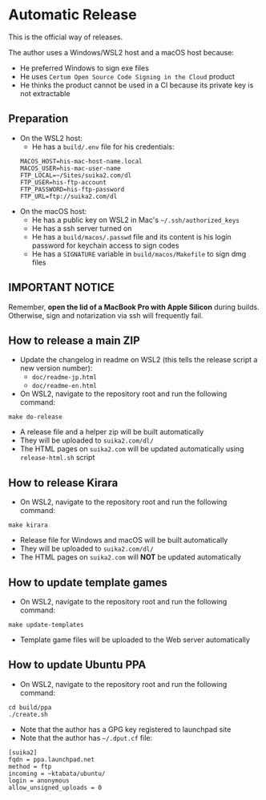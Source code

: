 Automatic Release
=================
This is the official way of releases.

The author uses a Windows/WSL2 host and a macOS host because:
* He preferred Windows to sign exe files
* He uses `Certum Open Source Code Signing in the Cloud` product
* He thinks the product cannot be used in a CI because its private key is not extractable

## Preparation
* On the WSL2 host:
  * He has a `build/.env` file for his credentials:
  ```
  MACOS_HOST=his-mac-host-name.local
  MACOS_USER=his-mac-user-name
  FTP_LOCAL=~/Sites/suika2.com/dl
  FTP_USER=his-ftp-account
  FTP_PASSWORD=his-ftp-password
  FTP_URL=ftp://suika2.com/dl
  ```
* On the macOS host:
  * He has a public key on WSL2 in Mac's `~/.ssh/authorized_keys`
  * He has a ssh server turned on
  * He has a `build/macos/.passwd` file and its content is his login password for keychain access to sign codes
  * He has a `SIGNATURE` variable in `build/macos/Makefile` to sign dmg files

## IMPORTANT NOTICE
Remember, **open the lid of a MacBook Pro with Apple Silicon** during builds.
Otherwise, sign and notarization via ssh will frequently fail.

## How to release a main ZIP
* Update the changelog in readme on WSL2 (this tells the release script a new version number):
  * `doc/readme-jp.html`
  * `doc/readme-en.html`
* On WSL2, navigate to the repository root and run the following command:
```
make do-release
```
* A release file and a helper zip will be built automatically
* They will be uploaded to `suika2.com/dl/`
* The HTML pages on `suika2.com` will be updated automatically using `release-html.sh` script

## How to release Kirara
* On WSL2, navigate to the repository root and run the following command:
```
make kirara
```
* Release file for Windows and macOS will be built automatically
* They will be uploaded to `suika2.com/dl/`
* The HTML pages on `suika2.com` will **NOT** be updated automatically

## How to update template games
* On WSL2, navigate to the repository root and run the following command:
```
make update-templates
```
* Template game files will be uploaded to the Web server automatically

## How to update Ubuntu PPA
* On WSL2, navigate to the repository root and run the following command:
```
cd build/ppa
./create.sh
```
* Note that the author has a GPG key registered to launchpad site
* Note that the author has `~/.dput.cf` file:
```
[suika2]
fqdn = ppa.launchpad.net
method = ftp
incoming = ~ktabata/ubuntu/
login = anonymous
allow_unsigned_uploads = 0
```
